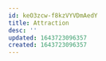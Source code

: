```yaml
---
id: keO3zcw-f8kzVYVDmAedY
title: Attraction
desc: ''
updated: 1643723096357
created: 1643723096357
---
```



